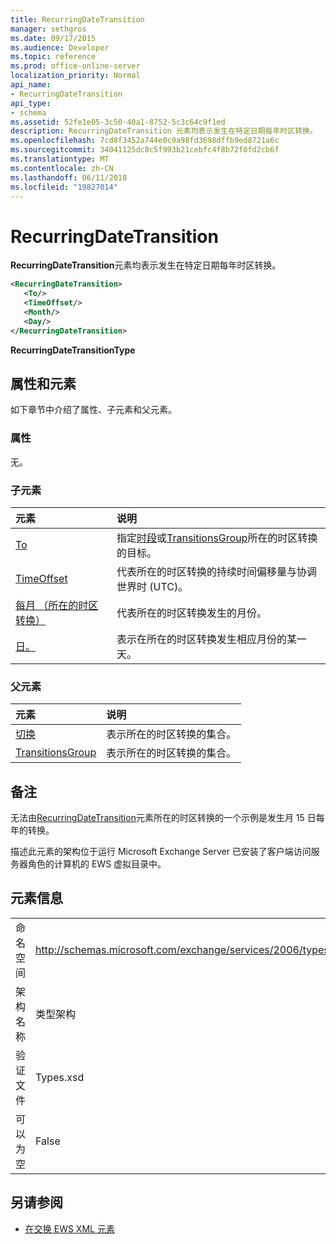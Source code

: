 ```yaml
---
title: RecurringDateTransition
manager: sethgros
ms.date: 09/17/2015
ms.audience: Developer
ms.topic: reference
ms.prod: office-online-server
localization_priority: Normal
api_name:
- RecurringDateTransition
api_type:
- schema
ms.assetid: 52fe1e05-3c50-40a1-8752-5c3c64c9f1ed
description: RecurringDateTransition 元素均表示发生在特定日期每年时区转换。
ms.openlocfilehash: 7cd8f3452a744e0c9a98fd3698dffb9ed8721a6c
ms.sourcegitcommit: 34041125dc8c5f993b21cebfc4f8b72f0fd2cb6f
ms.translationtype: MT
ms.contentlocale: zh-CN
ms.lasthandoff: 06/11/2018
ms.locfileid: "19827014"
---
```

# <a name="recurringdatetransition"></a>RecurringDateTransition

**RecurringDateTransition**元素均表示发生在特定日期每年时区转换。 
  
```xml
<RecurringDateTransition>
   <To/>
   <TimeOffset/>
   <Month/>
   <Day/>
</RecurringDateTransition>
```

 **RecurringDateTransitionType**
## <a name="attributes-and-elements"></a>属性和元素

如下章节中介绍了属性、子元素和父元素。
  
### <a name="attributes"></a>属性

无。
  
### <a name="child-elements"></a>子元素

|**元素**|**说明**|
|:-----|:-----|
|[To](to.md) <br/> |指定[时段](period.md)或[TransitionsGroup](transitionsgroup.md)所在的时区转换的目标。  <br/> |
|[TimeOffset](timeoffset.md) <br/> |代表所在的时区转换的持续时间偏移量与协调世界时 (UTC)。  <br/> |
|[每月 （所在的时区转换）](month-time-zone-transition.md) <br/> |代表所在的时区转换发生的月份。  <br/> |
|[日。](day.md) <br/> |表示在所在的时区转换发生相应月份的某一天。  <br/> |
   
### <a name="parent-elements"></a>父元素

|**元素**|**说明**|
|:-----|:-----|
|[切换](transitions.md) <br/> |表示所在的时区转换的集合。  <br/> |
|[TransitionsGroup](transitionsgroup.md) <br/> |表示所在的时区转换的集合。  <br/> |
   
## <a name="remarks"></a>备注

无法由[RecurringDateTransition](recurringdatetransition.md)元素所在的时区转换的一个示例是发生月 15 日每年的转换。 
  
描述此元素的架构位于运行 Microsoft Exchange Server 已安装了客户端访问服务器角色的计算机的 EWS 虚拟目录中。
  
## <a name="element-information"></a>元素信息

|||
|:-----|:-----|
|命名空间  <br/> |http://schemas.microsoft.com/exchange/services/2006/types  <br/> |
|架构名称  <br/> |类型架构  <br/> |
|验证文件  <br/> |Types.xsd  <br/> |
|可以为空  <br/> |False  <br/> |
   
## <a name="see-also"></a>另请参阅



- [在交换 EWS XML 元素](ews-xml-elements-in-exchange.md)


